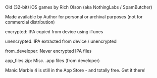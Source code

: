 Old (32-bit) iOS games by Rich Olson (aka NothingLabs / SpamButcher)

Made available by Author for personal or archival purposes (not for 
commercial distribution)

encrypted: 		IPA copied from device using iTunes

unencrypted: 		IPA extracted from device / unencrypted

from_developer:		Never encrypted IPA files

app_files.zip:		Misc. .app files (from developer)


Manic Marble 4 is still in the App Store - and totally free.  Get it 
there!

